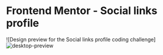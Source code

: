 # Frontend Mentor - Social links profile

![Design preview for the Social links profile coding challenge]
![desktop-preview](https://github.com/Bintou-Traore/social-links-profile-/assets/123988915/9e8ecce3-1779-4022-b297-26484c91490b)
